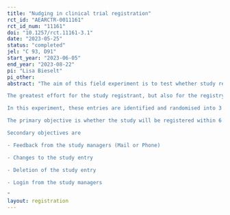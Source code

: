 ```yaml
---
title: "Nudging in clinical trial registration"
rct_id: "AEARCTR-0011161"
rct_id_num: "11161"
doi: "10.1257/rct.11161-3.1"
date: "2023-05-25"
status: "completed"
jel: "C 93, D91"
start_year: "2023-06-05"
end_year: "2023-08-22"
pi: "Lisa Bieselt"
pi_other:
abstract: "The aim of this field experiment is to test whether study registrants in the German Clinical Trials Register can be nudged to complete their registration. 
The greatest effort for the study registrant, but also for the registry staff, arises during the initial application for registration. Afterwards, usually only a few queries have to be processed in order to complete the registration in the registry. 
In this experiment, these entries are identified and randomised into 3 groups. 2 groups receive emails with a selected nudges. 1 group serves as a control.
The primary objective is whether the study will be registered within 6 weeks of the nudge. 
Secondary objectives are 
- Feedback from the study managers (Mail or Phone)
- Changes to the study entry 
- Deletion of the study entry
- Login from the study managers
"
layout: registration
---
```


